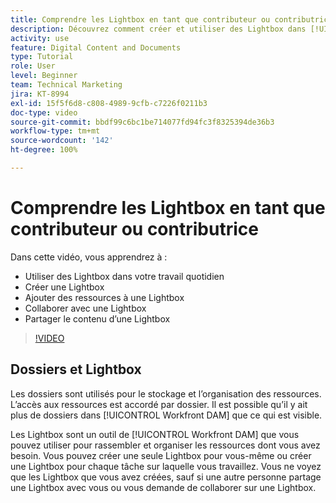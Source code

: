 ```yaml
---
title: Comprendre les Lightbox en tant que contributeur ou contributrice
description: Découvrez comment créer et utiliser des Lightbox dans [!UICONTROL Workfront DAM].
activity: use
feature: Digital Content and Documents
type: Tutorial
role: User
level: Beginner
team: Technical Marketing
jira: KT-8994
exl-id: 15f5f6d8-c808-4989-9cfb-c7226f0211b3
doc-type: video
source-git-commit: bbdf99c6bc1be714077fd94fc3f8325394de36b3
workflow-type: tm+mt
source-wordcount: '142'
ht-degree: 100%

---
```


# Comprendre les Lightbox en tant que contributeur ou contributrice

Dans cette vidéo, vous apprendrez à :

* Utiliser des Lightbox dans votre travail quotidien
* Créer une Lightbox
* Ajouter des ressources à une Lightbox
* Collaborer avec une Lightbox
* Partager le contenu d’une Lightbox

>[!VIDEO](https://video.tv.adobe.com/v/335254/?quality=12&learn=on&enablevpops=1)

## Dossiers et Lightbox

Les dossiers sont utilisés pour le stockage et l’organisation des ressources. L’accès aux ressources est accordé par dossier. Il est possible qu’il y ait plus de dossiers dans [!UICONTROL Workfront DAM] que ce qui est visible.

Les Lightbox sont un outil de [!UICONTROL Workfront DAM] que vous pouvez utiliser pour rassembler et organiser les ressources dont vous avez besoin. Vous pouvez créer une seule Lightbox pour vous-même ou créer une Lightbox pour chaque tâche sur laquelle vous travaillez. Vous ne voyez que les Lightbox que vous avez créées, sauf si une autre personne partage une Lightbox avec vous ou vous demande de collaborer sur une Lightbox.

